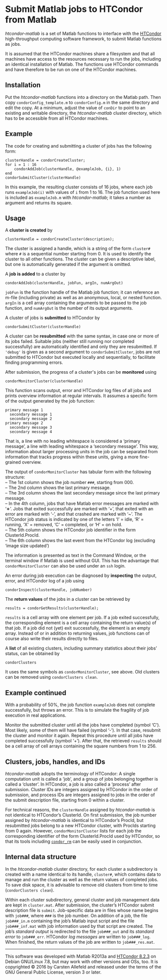 # Submit Matlab jobs to HTCondor from Matlab

*htcondor-matlab* is a set of Matlab functions to interface with the
[HTCondor](http://research.cs.wisc.edu/htcondor/) high-throughput computing
software framework, to submit Matlab functions as jobs.

It is assumed that the HTCondor machines share a filesystem and that all
machines have access to the resources necessary to run the jobs, including an
identical installation of Matlab. The functions use HTCondor commands and have
therefore to be run on one of the HTCondor machines.


## Installation

Put the *htcondor-matlab* functions into a directory on the Matlab path. Then
copy `condorConfig_template.m` to `condorConfig.m` in the same directory and
edit the copy. At a minimum, adjust the value of `conDir` to point to an
existing and writable directory, the *htcondor-matlab* cluster directory,
which has to be accessible from all HTCondor machines.


## Example

The code for creating and submitting a cluster of jobs has the following form:

    clusterHandle = condorCreateCluster;
    for i = 1 : 16
        condorAddJob(clusterHandle, @exampleJob, {i}, 1)
    end
    condorSubmitCluster(clusterHandle)

In this example, the resulting cluster consists of 16 jobs, where each job runs
`exampleJob(i)` with values of `i` from 1 to 16. The job function used here is
included as `exampleJob.m` with *htcondor-matlab*; it takes a number as
argument and returns its square.


## Usage

A __cluster is created__ by

    clusterHandle = condorCreateCluster(description);

The cluster is assigned a handle, which is a string of the form `cluster#`
where `#` is a sequential number starting from 0. It is used to identify the
cluster to all other functions. The cluster can be given a descriptive label,
but one is automatically generated if the argument is omitted.

A __job is added__ to a cluster by

    condorAddJob(clusterHandle, jobFun, argIn, numArgOut)

`jobFun` is the function handle of the Matlab job function; it can reference an
m-file (including private) as well as an anonymous, local, or nested function.
`argIn` is a cell array containing the arguments to be passed to the job
function, and `numArgOut` is the number of its output arguments.

A cluster of jobs is __submitted__ to HTCondor by

    condorSubmitCluster(clusterHandle)

A cluster can be __resubmitted__ with the same syntax, in case one or more of
its jobs failed. Suitable jobs (neither still running nor completed
successfully) are automatically identified and only they are resubmitted. If
`'debug'` is given as a second argument to `condorSubmitCluster`, jobs are not
submitted to HTCondor but executed locally and sequentially, to facilitate
finding programming errors.

After submission, the progress of a cluster's jobs can be __monitored__ using

    condorMonitorCluster(clusterHandle)

This function scans output, error and HTCondor log files of all jobs and
prints overview information at regular intervals. It assumes a specific form
of the output generated by the job function:

    primary message 1
      secondary message 1
      secondary message 2
    primary message 2
      secondary message 3
      secondary message 4

That is, a line with no leading whitespace is considered a ‘primary message’,
a line with leading whitespace a ‘secondary message’. This way, information
about larger processing units in the job can be separated from information
that tracks progress within these units, giving a more fine-grained overview.

The output of `condorMonitorCluster` has tabular form with the following
structure:  
– The 1st column shows the job number `###`, starting from 000.  
– The 2nd column shows the last primary message.  
– The 3rd column shows the last secondary message since the last primary
message.  
– In the 4th column, jobs that have Matlab error messages are marked with ‘∗’.
Jobs that exited successfully are marked with ‘+’, that exited with an error
are marked with ‘-’, and that crashed are marked with ‘~’. The HTCondor job
status is indicated by one of the letters ‘I’ = idle, ‘R’ = running, ‘X’ =
removed, ‘C’ = completed, or ‘H’ = on hold.  
– The 5th column shows the HTCondor job identifier in the form
ClusterId.ProcId.  
– The 6th column shows the last event from the HTCondor log (excluding ‘image
size updated’)

The information is presented as text in the Command Window, or the terminal
window if Matlab is used without GUI. This has the advantage that
`condorMonitorCluster` can also be used under an `ssh` login.

An error during job execution can be diagnosed by __inspecting__ the output,
error, and HTCondor log of a job using

    condorInspect(clusterHandle, jobNumber)

The __return values__ of the jobs in a cluster can be retrieved by

    results = condorGetResults(clusterHandle);

`results` is a cell array with one element per job. If a job exited
successfully, the corresponding element is a cell array containing the return
value(s) of that job. If a job did not (yet) exit successfully, the element is
an empty array. Instead of or in addition to returning values, job functions
can of course also write their results directly to files.

A __list__ of all existing clusters, including summary statistics about their
jobs’ status, can be obtained by

    condorClusters

It uses the same symbols as `condorMonitorCluster`, see above. Old clusters can
be removed using `condorClusters clean`.


## Example continued

With a probability of 50%, the job function `exampleJob` does not complete
successfully, but throws an error. This is to simulate the fragility of job
execution in real applications.

Monitor the submitted cluster until all the jobs have completed (symbol ‘C’).
Most likely, some of them will have failed (symbol ‘-’). In that case, resubmit
the cluster and monitor it again. Repeat this procedure until all jobs have
completed successfully (symbol ‘+’). After that, the retrieved `results` should
be a cell array of cell arrays containing the square numbers from 1 to 256.


## Clusters, jobs, handles, and IDs

*htcondor-matlab* adopts the terminology of HTCondor: A single computation unit
is called a ‘job’, and a group of jobs belonging together is called a
‘cluster’. In HTCondor, a job is also called a ‘process’ after submission.
Cluster IDs are integers assigned by HTCondor in the order of submission, and
process IDs are integers assigned to jobs in the order of the submit
description file, starting from 0 within a cluster.

For technical reasons, the `clusterHandle` assigned by *htcondor-matlab* is not
identical to HTCondor’s ClusterId. On first submission, the job number assigned
by *htcondor-matlab* is identical to HTCondor’s ProcId, but resubmitted jobs
belong to a new HTCondor cluster, with ProcIds starting from 0 again.
However, `condorMonitorCluster` lists for each job the corresponding identifier
of the form ClusterId.ProcId used by HTCondor, so that its tools including
[`condor_rm`](http://research.cs.wisc.edu/htcondor/manual/v8.2.3/condor_rm.html)
can be easily used in conjunction.


## Internal data structure

In the *htcondor-matlab* cluster directory, for each cluster a subdirectory is
created with a name identical to its handle, `cluster#`, which contains data to
manage and run the cluster as well as the return values of completed jobs. To
save disk space, it is advisable to remove old clusters from time to time
(`condorClusters clean`).

Within each cluster subdirectory, general cluster and job management data are
kept in `cluster.mat`. After submission, the cluster’s HTCondor submit
description file is `submit`. Job-specific data are in files whose name begins
with `job###`, where `###` is the job number. On addition of a job, the file
`job###_in.m` containing the job’s Matlab input script and the file
`job###_inf.mat` with job information used by that script are created. The
job’s *standard output* is redirected to the file `job###_out` and its
*standard error* to `job###_err`. HTCondor *log messages* are written to
`job###_log`. When finished, the return values of the job are written to
`job###_res.mat`.


------------------------------------------------------------------------------


This software was developed with Matlab R2013a and [HTCondor
8.2.3](http://research.cs.wisc.edu/htcondor/manual/v8.2.3/index.html) on Debian
GNU/Linux 7.8, but may work with other versions and OSs, too. It is copyrighted
© 2016 by Carsten Allefeld and released under the terms of the GNU General
Public License, version 3 or later.


